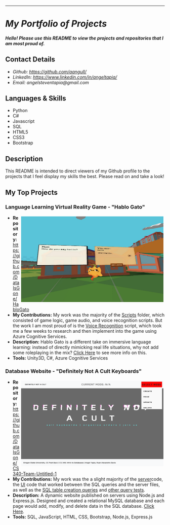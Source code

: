 ---
<My project portfolio README.md file for github>
 
# _My Portfolio of Projects_

#### _Hello! Please use this README to view the projects and repositories that I am most proud of._

## Contact Details

<!-- * _Website: currently working-->
* _Github: https://github.com/aangull/_
* _LinkedIn: https://www.linkedin.com/in/angeltapia/_
* _Email: angelsteventapia@gmail.com_

## Languages & Skills
* Python
* C#
* Javascript
* SQL
* HTML5
* CSS3
* Bootstrap

## Description

This README is intended to direct viewers of my 
Github profile to the projects that I feel 
display my skills the best.  Please read on and 
take a look!


## My Top Projects

###  Language Learning Virtual Reality Game - "Hablo Gato"
  <!--* **View Project:**  https://dataisgone.itch.io/hablo-gato-->
  
<img align="right" height="270" width="450px" src="https://raw.githubusercontent.com/Aangull/Projects/main/Pictures/HabloGato.png" alt="html" style="vertical-align:top; margin:4px">  
  
  * **Repository:**  https://github.com/DataIsGone/HabloGato
  * **My Contributions:**  My work was the majority of the [Scripts](https://github.com/DataIsGone/HabloGato/tree/main/Assets/Scripts) folder, which consisted of game logic, game audio, and voice recognition scripts. But the work I am most proud of is the [Voice Recognition](https://github.com/DataIsGone/HabloGato/blob/main/Assets/Scripts/Voice/VoiceRecord.cs) script, which took me a few weeks to research and then implement into the game using Azure Cognitive Services.
  * **Description:**  Hablo Gato is a different take on immersive language learning: instead of directly mimicking real life situations, why not add some roleplaying in the mix? [Click Here](https://github.com/DataIsGone/HabloGato) to see more info on this.
  * **Tools:**  Unity3D, C#, Azure Cognitive Services


### Database Website - "Definitely Not A Cult Keyboards"
  <!--* **View Project:**  https://github.com/DataIsGone/CS340-Team-Untitled-1-->
  
<img align="right" height="270px" width="450px" src="https://raw.githubusercontent.com/Aangull/Projects/main/Pictures/DefNotACult.png" alt="html" style="vertical-align:top; margin:4px">  
  
  * **Repository:**  https://github.com/DataIsGone/CS340-Team-Untitled-1
  * **My Contributions:**  My work was the a slight majority of the [server](https://github.com/DataIsGone/CS340-Team-Untitled-1/blob/main/projectServerFiles/index.js)code, the [UI](https://github.com/DataIsGone/CS340-Team-Untitled-1/blob/main/Step3UI/script.js) code that worked between the SQL queries and the server files, as well as the [SQL table creation queries](https://github.com/DataIsGone/CS340-Team-Untitled-1/blob/main/createAndFillTables.sql) and [other query tests](https://github.com/DataIsGone/CS340-Team-Untitled-1/blob/main/dataManipulation.sql).
  * **Description:**  A dynamic website published on servers using Node.js and Express.js. Designed and created a relational MySQL database and each page would add, modify, and delete data in the SQL database.  [Click Here](https://github.com/DataIsGone/CS340-Team-Untitled-1).
  * **Tools:**  SQL, JavaScript, HTML, CSS, Bootstrap, Node.js, Express.js
